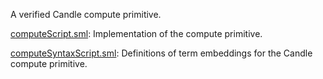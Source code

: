 A verified Candle compute primitive.

[computeScript.sml](computeScript.sml):
Implementation of the compute primitive.

[computeSyntaxScript.sml](computeSyntaxScript.sml):
Definitions of term embeddings for the Candle compute primitive.

